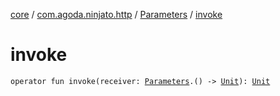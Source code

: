 [core](../../index.md) / [com.agoda.ninjato.http](../index.md) / [Parameters](index.md) / [invoke](./invoke.md)

# invoke

`operator fun invoke(receiver: `[`Parameters`](index.md)`.() -> `[`Unit`](https://kotlinlang.org/api/latest/jvm/stdlib/kotlin/-unit/index.html)`): `[`Unit`](https://kotlinlang.org/api/latest/jvm/stdlib/kotlin/-unit/index.html)